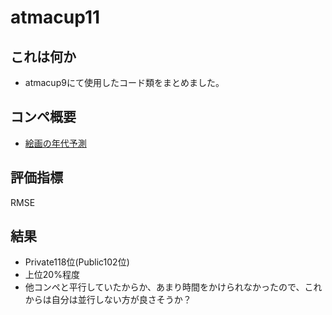 # atmacup11
## これは何か
- atmacup9にて使用したコード類をまとめました。

## コンペ概要
- [絵画の年代予測](https://www.guruguru.science/competitions/17/)

## 評価指標
RMSE

## 結果
- Private118位(Public102位)
- 上位20%程度
- 他コンペと平行していたからか、あまり時間をかけられなかったので、これからは自分は並行しない方が良さそうか？
